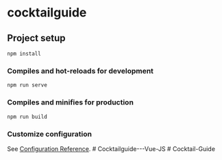 # cocktailguide

## Project setup
```
npm install
```

### Compiles and hot-reloads for development
```
npm run serve
```

### Compiles and minifies for production
```
npm run build
```

### Customize configuration
See [Configuration Reference](https://cli.vuejs.org/config/).
#   C o c k t a i l g u i d e - - - V u e - J S  
 #   C o c k t a i l - G u i d e  
 